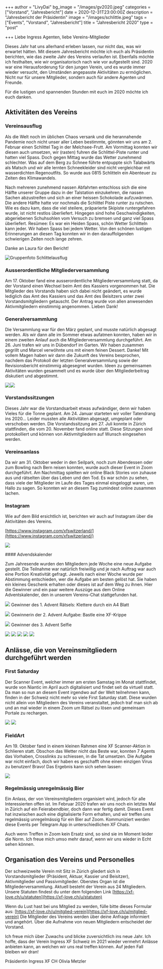 +++
author = "LivyDai"
bg_image = "/images/gv2020.jpeg"
categories = ["Vorstand", "Jahresbericht"]
date = 2020-12-31T23:00:00Z
description = "Jahresbericht der Präsidentin"
image = "/images/schlittle.jpeg"
tags = ["Events", "Vorstand", "Jahresbericht"]
title = "Jahresbericht 2020"
type = "post"

+++
Liebe Ingress Agenten, liebe Vereins-Mitglieder

Dieses Jahr hat uns allerhand erleben lassen, nur nicht das, was wir erwartet hätten.
Mit diesem Jahresbericht möchte ich euch als Präsidentin berichten, wie das zweite Jahr des Vereins verlaufen ist. Ebenfalls möchte ich festhalten, wie wir organisatorisch nach wie vor aufgestellt sind.
2020 war eine Herausforderung für den jungen Verein, und es wurde immer wieder versucht, den Umständen angepasste Aktivitäten zu ermöglichen. Nicht nur für unsere Mitglieder, sondern auch für andere Agenten und Freunde.

Für die lustigen und spannenden Stunden mit euch im 2020 möchte ich euch danken.

## Aktivitäten des Vereins

### Vereinsausflug

Als die Welt noch im üblichen Chaos versank und die herannahende Pandemie noch nicht unser aller Leben bestimmte, gönnten wir uns am 2. Februar einen Schlittel Tag in der Melchsee-Frutt. Am Vormittag konnten wir diesen auch umsetzen, wir (rasten) fuhren die Schlittel-Piste runter und hatten viel Spass. Doch gegen Mittag wurde das Wetter zunehmend schlechter. Was auf dem Berg zu Schnee führte entpuppte sich Talabwärts als Matsch und wir alle lernten Schneekleider sind nicht vergleichbar mit wasserdichten Regenoutfits.
So wurde aus 0815 Schlitteln ein Abenteuer zu Zeiten des Klimawandels.

Nach mehreren zunehmend nassen Abfahrten entschloss sich die eine Hälfte unserer Gruppe dazu in der Talstation einzukehren, die nassen Sachen abzustreifen und sich an einer heissen Schokolade aufzuwärmen.
Die andere Hälfte hatte vor nochmals die Schlittel Piste runter zu rutschen. Wie es dazu kam, dass die viel steilere, präparierte Skipiste runtergefahren wurde, ist nicht restlos überliefert. Hingegen sind hohe Geschwindigkeiten, abgeriebenen Schuhsohlen vom Versuch zu bremsen und ganz viel Spass überliefert.
Resümee: Es war ein Heiden Spass, schön Wetter Schlitteln kann jeder. Wir haben Spass bei jedem Wetter.
Von den schönen lustigen Erinnerungen an diesen Tag konnten wir in den darauffolgenden schwierigen Zeiten noch lange zehren.

Danke an Laura für den Bericht!

![Gruppenfoto Schlittelausflug](/images/schlittle.jpeg)

### Ausserordentliche Mitgliederversammlung

Am 17. Oktober fand eine ausserordentliche Mitgliederversammlung statt, da der Vorstand einen Wechsel beim Amt des Kassiers vorgenommen hat. Die Mitglieder des Vorstands haben sich dabei nicht geändert, es wurde lediglich das Amt des Kassiers und das Amt des Beisitzers unter zwei Vorstandsmitgliedern getauscht. Der Antrag wurde von allen anwesenden Aktivmitgliedern einstimmig angenommen. Lieben Dank!

### Generalversammlung

Die Versammlung war für den März geplant,
und musste natürlich abgesagt werden.
Als wir dann alle im Sommer etwas aufatmen konnten, haben wir in einem zweiten Anlauf auch die Mitgliederversammlung durchgeführt. Am 26. Juni trafen wir uns in Dübendorf im Garten.
Wir haben zusammen gegrillt und Marcel verwöhnte uns mit einem feinen Dessert. Danke! Mit vollem Magen haben wir dann die Zukunft des Vereins besprochen, nachdem das Protokoll der letzten Generalversammlung sowie der Revisionsbericht einstimmig abgesegnet wurden. Ideen zu gemeinsamen Aktivitäten wurden gesammelt und es wurde über den Mitgliederbeitrag diskutiert und abgestimmt.

![](/images/gv2020.jpeg)![](/images/vorstand2020.jpeg)

### Vorstandssitzungen

Dieses Jahr war die Vorstandsarbeit etwas aufwändiger, denn wir haben Vieles für die Tonne geplant. Am 24. Januar starteten wir voller Tatendrang ins 2020... Leider mussten alle Aktivitäten abgesagt, umgeplant oder verschoben werden.
Die Vorstandssitzung am 27. Juli konnte in Zürich stattfinden, die vom 20. November fand online statt.
Diese Sitzungen sind protokolliert und können von Aktivmitgliedern auf Wunsch eingesehen werden.

### Vereinsanlass

Da wir am 31. Oktober weder in den Seilpark, noch zum Abendessen oder zum Bowling nach Bern reisen konnten, wurde auch dieser Event in Zoom durchgeführt.
Am Nachmittag spielten wir online Black Stories von zuhause aus und rätselten über das Leben und den Tod.
Es war schön zu sehen, dass viele der Mitglieder im Laufe des Tages einmal eingeloggt waren, um Hallo zu sagen.
So konnten wir an diesem Tag zumindest online zusammen lachen.

### Instagram

Wie auf dem Bild ersichtlich ist, berichten wir auch auf Instagram über die Aktivitäten des Vereins.

[https://www.instagram.com/xfswitzerland/](https://www.instagram.com/xfswitzerland/)

![](/images/instaween.png)

#### Advendskalender

Zum Jahresende wurden den Mitgliedern jede Woche eine neue Aufgabe gestellt. Die Teilnahme war natürlich freiwillig und je nach Auftrag war auch eine Portion Kreativität gefragt. Jeweils nach einer Woche wurde per Abstimmung entschieden, wer die Aufgabe
am besten gelöst hat. Sie haben ein kleines Geschenk erhalten oder dieses ist auf dem
Weg zu ihnen. Hier die Gewinner und ein paar weitere Auszüge aus dem Online Adventskalender, den in unserem Vereins-Chat stattgefunden hat.

![](/images/a4.jpg)
Gewinner des 1. Advent Rätsels:
Klettere durch ein A4 Blatt

![](/images/xfkrippe.jpeg)
Gewinnerin der 2. Advent Aufgabe:
Bastle eine XF-Krippe

![](/images/xmasselfie.jpeg)
Gewinner des 3. Advent Selfie

![](/images/cookies.jpeg) ![](/images/intelkrippe.jpeg) ![](/images/baum1.jpeg) ![](/images/baum2.jpeg) ![](/images/ZS.jpeg)

## Anlässe, die von Vereinsmitgliedern durchgeführt werden

### First Saturday

Der Scanner Event, welcher immer am ersten Samstag im Monat stattfindet, wurde von Niantic im April auch digitalisiert und findet seit da virtuell statt. Da man so nun an diesem Event irgendwo auf der Welt teilnehmen kann, finden in der Schweiz nicht mehr so viele First Saturday statt. Diese wurden nicht allein von Mitgliedern des Vereins veranstaltet, jedoch traf man sich ab und an mal wieder in einem Zoom um Rätsel zu lösen und gemeinsam Portale zu rechargen.

![](/images/fs2020.png)
![](/images/fancyfs2020.png)

### FieldArt

Am 19. Oktober fand in einem kleinen Rahmen eine XF Scanner-Aktion in Schlieren statt. Obschon das Wetter nicht das Beste war, konnten 7 Agents das Vorhaben, Crosslinks zu schiessen, in die Tat umsetzen. Die Aufgabe war nicht einfach, doch wir haben es geschafft ohne einen einzigen Virus zu benutzen! Bravo! Das Ergebnis kann sich sehen lassen:

![](/images/fieldart-10-2019.jpg)

### Regelmässig unregelmässig Bier

Ein Anlass, der von Vereinsmitgliedern organisiert wird, jedoch für alle Interessierten offen ist. Im Februar 2020 trafen wir uns noch ein letztes Mal in Zürich auf ein Feierabendbier, doch dann war fertig damit.
Dieses Event hat inzwischen auch eine digitalisierte Form erhalten, und wir treffen uns regelmässig unregelmässig für ein Bier auf Zoom.
Kommuniziert werden diese Events per Telegram App in unterschiedlichen XF Chats.

Auch wenn Treffen in Zoom kein Ersatz sind, so sind sie im Moment leider die Norm. Ich freue mich umso mehr darauf, wenn wir uns wieder in Echt sehen können.

## Organisation des Vereins und Personelles

Der schweizweite Verein mit Sitz in Zürich gliedert sich in Vorstandsmitglieder (Präsident, Aktuar, Kassier und Beisitzer), Aktivmitglieder und Passivmitglieder. Oberstes Organ ist die Mitgliederversammlung. Aktuell besteht der Verein aus 24 Mitgliedern.
Unsere Statuten findest du unter dem folgenden Link [https://xf-love.ch/u/statuten](https://xf-love.ch/u/statuten)

Wenn du Lust hast bei uns Mitglied zu werden, fülle bitte dieses Formular aus: [https://xf-love.ch/u/mitglied-verein](https://xf-love.ch/u/mitglied-verein)  Die Mitglieder des Vereins werden über deine Anfrage informiert und angehört. Über die Aufnahme von neuen Mitgliedern entscheidet der Vorstand.

Ich freue mich über Zuwachs und blicke zuversichtlich ins neue Jahr. Ich hoffe, dass der Verein Ingress XF Schweiz im 2021 wieder vermehrt Anlässe anbieten kann, an welchen wir uns real treffen können. Auf jeden Fall bleiben wir dran!

Präsidentin Ingress XF CH
Olivia Metzler